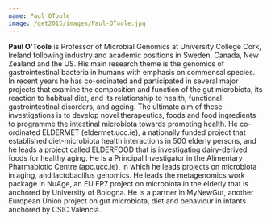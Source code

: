 ```yaml
---
name: Paul OToole
image: /get2015/images/Paul-OToole.jpg
---
```


**Paul O’Toole** is Professor of Microbial Genomics at University College Cork, Ireland following industry and academic positions in Sweden, Canada, New Zealand and the US. His main research theme is the genomics of gastrointestinal bacteria in humans with emphasis on commensal species. In recent years he has co-ordinated and participated in several major projects that examine the composition and function of the gut microbiota, its reaction to habitual diet, and its relationship to health, functional gastrointestinal disorders, and ageing. The ultimate aim of these investigations is to develop novel therapeutics, foods and food ingredients to programme the intestinal microbiota towards promoting health. He co-ordinated ELDERMET (eldermet.ucc.ie), a nationally funded project that established diet-microbiota health interactions in 500 elderly persons, and he leads a project called ELDERFOOD that is investigating dairy-derived foods for healthy aging. He is a Principal Investigator in the Alimentary Pharmabiotic Centre (apc.ucc.ie), in which he leads projects on microbiota in aging, and lactobacillus genomics. He leads the metagenomics work package in NuAge, an EU FP7 project on microbiota in the elderly that is anchored by University of Bologna. He is a partner in MyNewGut, another European Union project on gut microbiota, diet and behaviour in infants anchored by CSIC Valencia.
